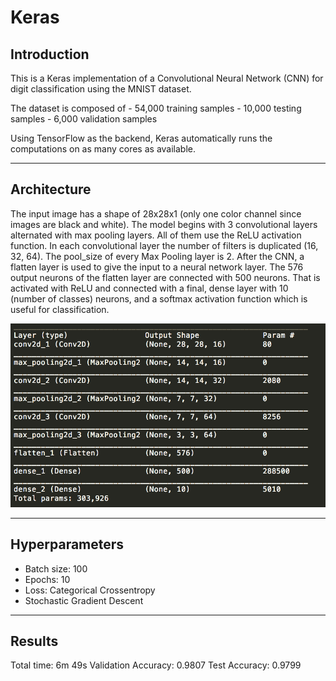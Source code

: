 # Keras

## Introduction

This is a Keras implementation of a Convolutional Neural Network (CNN) for digit classification using the MNIST dataset.

The dataset is composed of 
	- 54,000 training samples
	- 10,000 testing samples
	- 6,000 validation samples

Using TensorFlow as the backend, Keras automatically runs the computations on as many cores as available.
_________________________________________________________________

## Architecture

The input image has a shape of 28x28x1 (only one color channel since images are black and white). 
The model begins with 3 convolutional layers alternated with max pooling layers. All of them use the ReLU activation function.
In each convolutional layer the number of filters is duplicated (16, 32, 64). The pool_size of every Max Pooling layer is 2. 
After the CNN, a flatten layer is used to give the input to a neural network layer. The 576 output neurons of the flatten layer are connected with 500 neurons. That is activated with ReLU and connected with a final, dense layer with 10 (number of classes) neurons, and a softmax activation function which is useful for classification.

![keras architecture](https://github.com/Programacion-multinucleo-2018/proyecto-final-los-invictos/blob/master/keras/keras_arch.png "Keras architecture")
_________________________________________________________________

## Hyperparameters
- Batch size: 100
- Epochs: 10
- Loss: Categorical Crossentropy
- Stochastic Gradient Descent

_________________________________________________________________
## Results

Total time: 6m 49s 
Validation Accuracy: 0.9807
Test Accuracy: 0.9799




